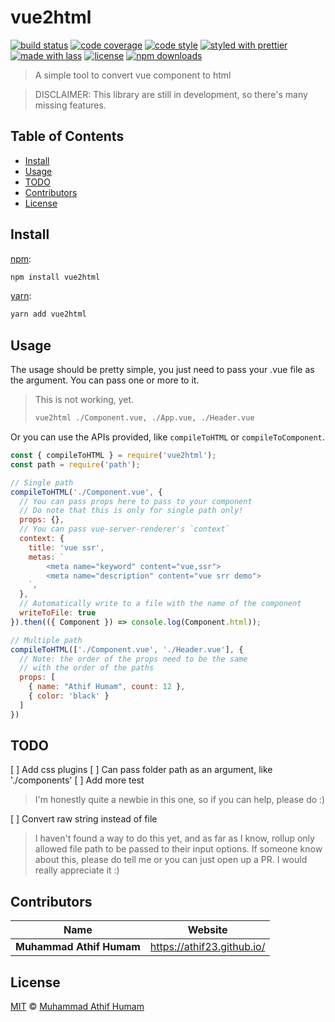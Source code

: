 # vue2html

[![build status](https://img.shields.io/travis/com/athif23/vue2html.svg)](https://travis-ci.com/athif23/vue2html)
[![code coverage](https://img.shields.io/codecov/c/github/athif23/vue2html.svg)](https://codecov.io/gh/athif23/vue2html)
[![code style](https://img.shields.io/badge/code_style-XO-5ed9c7.svg)](https://github.com/sindresorhus/xo)
[![styled with prettier](https://img.shields.io/badge/styled_with-prettier-ff69b4.svg)](https://github.com/prettier/prettier)
[![made with lass](https://img.shields.io/badge/made_with-lass-95CC28.svg)](https://lass.js.org)
[![license](https://img.shields.io/github/license/athif23/vue2html.svg)](LICENSE)
[![npm downloads](https://img.shields.io/npm/dt/vue2html.svg)](https://npm.im/vue2html)

> A simple tool to convert vue component to html 

> DISCLAIMER: This library are still in development, so there's many missing features.


## Table of Contents

* [Install](#install)
* [Usage](#usage)
* [TODO](#todo)
* [Contributors](#contributors)
* [License](#license)


## Install

[npm][]:

```sh
npm install vue2html
```

[yarn][]:

```sh
yarn add vue2html
```


## Usage

The usage should be pretty simple, you just need to pass your .vue file as the argument. You can pass one or more to it.

> This is not working, yet.
>
> ```sh
> vue2html ./Component.vue, ./App.vue, ./Header.vue 
> ```

Or you can use the APIs provided, like `compileToHTML` or `compileToComponent`.

```js
const { compileToHTML } = require('vue2html');
const path = require('path');

// Single path
compileToHTML('./Component.vue', {
  // You can pass props here to pass to your component
  // Do note that this is only for single path only!
  props: {},
  // You can pass vue-server-renderer's `context`
  context: { 
    title: 'vue ssr',
    metas: `
        <meta name="keyword" content="vue,ssr">
        <meta name="description" content="vue srr demo">
    `,
  },
  // Automatically write to a file with the name of the component
  writeToFile: true
}).then(({ Component }) => console.log(Component.html));

// Multiple path
compileToHTML(['./Component.vue', './Header.vue'], {
  // Note: the order of the props need to be the same 
  // with the order of the paths
  props: [
    { name: "Athif Humam", count: 12 },
    { color: 'black' }
  ]
})
```


## TODO

[ ] Add css plugins
[ ] Can pass folder path as an argument, like './components'
[ ] Add more test

> I'm honestly quite a newbie in this one, so if you can help, please do :)

[ ] Convert raw string instead of file

> I haven't found a way to do this yet, and as far as I know, rollup only allowed file path to be passed to their input options. If someone know about this, please do tell me or you can just open up a PR. I would really appreciate it :)


## Contributors

| Name                     | Website                      |
| ------------------------ | ---------------------------- |
| **Muhammad Athif Humam** | <https://athif23.github.io/> |


## License

[MIT](LICENSE) © [Muhammad Athif Humam](https://athif23.github.io/)


## 

[npm]: https://www.npmjs.com/

[yarn]: https://yarnpkg.com/
